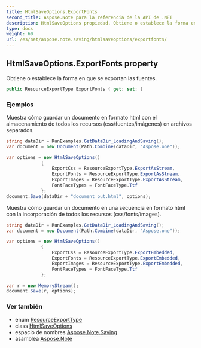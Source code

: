 ```yaml
---
title: HtmlSaveOptions.ExportFonts
second_title: Aspose.Note para la referencia de la API de .NET
description: HtmlSaveOptions propiedad. Obtiene o establece la forma en que se exportan las fuentes.
type: docs
weight: 60
url: /es/net/aspose.note.saving/htmlsaveoptions/exportfonts/
---
```

## HtmlSaveOptions.ExportFonts property

Obtiene o establece la forma en que se exportan las fuentes.

```csharp
public ResourceExportType ExportFonts { get; set; }
```

### Ejemplos

Muestra cómo guardar un documento en formato html con el almacenamiento de todos los recursos (css/fuentes/imágenes) en archivos separados.

```csharp
string dataDir = RunExamples.GetDataDir_LoadingAndSaving();
var document = new Document(Path.Combine(dataDir, "Aspose.one"));

var options = new HtmlSaveOptions()
             {
                 ExportCss = ResourceExportType.ExportAsStream,
                 ExportFonts = ResourceExportType.ExportAsStream,
                 ExportImages = ResourceExportType.ExportAsStream,
                 FontFaceTypes = FontFaceType.Ttf
             };
document.Save(dataDir + "document_out.html", options);
```

Muestra cómo guardar un documento en una secuencia en formato html con la incorporación de todos los recursos (css/fonts/images).

```csharp
string dataDir = RunExamples.GetDataDir_LoadingAndSaving();
var document = new Document(Path.Combine(dataDir, "Aspose.one"));

var options = new HtmlSaveOptions()
             {
                 ExportCss = ResourceExportType.ExportEmbedded,
                 ExportFonts = ResourceExportType.ExportEmbedded,
                 ExportImages = ResourceExportType.ExportEmbedded,
                 FontFaceTypes = FontFaceType.Ttf
             };

var r = new MemoryStream();
document.Save(r, options);
```

### Ver también

* enum [ResourceExportType](../../../aspose.note.saving.html/resourceexporttype/)
* class [HtmlSaveOptions](../)
* espacio de nombres [Aspose.Note.Saving](../../htmlsaveoptions/)
* asamblea [Aspose.Note](../../../)


